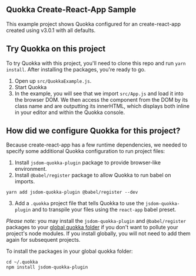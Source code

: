 ## Quokka Create-React-App Sample

This example project shows Quokka configured for an create-react-app created
using v3.0.1 with all defaults.

## Try Quokka on this project

To try Quokka with this project, you'll need to clone this repo and run
`yarn install`. After installing the packages, you're ready to go.

1. Open up `src/QuokkaExample.js`.
2. Start Quokka
3. In the example, you will see that we import `src/App.js` and load it into
the browser DOM. We then access the component from the DOM by its class name
and are outputting its innerHTML, which displays both inline in your editor
and within the Quokka console.

## How did we configure Quokka for this project?

Because create-react-app has a few runtime dependencies, we needed to specify
some additional Quokka configuration to run project files:

1. Install `jsdom-quokka-plugin` package to provide browser-like environment.
2. Install `@babel/register` package to allow Quokka to run babel on imports.

```
yarn add jsdom-quokka-plugin @babel/register --dev
```

3. Add a `.quokka` project file that tells Quokka to use the 
`jsdom-quokka-plugin` and to transpile your files using the `react-app` babel
preset.

*Please note:* you may install the `jsdom-quokka-plugin` and `@babel/register`
packages to your [global quokka folder](https://quokkajs.com/docs/configuration.html#global-config-file)
if you don't want to pollute your project's node modules. If you install
globally, you will not need to add them again for subsequent projects. 

To install the packages in your global quokka folder:

```
cd ~/.quokka
npm install jsdom-quokka-plugin
```